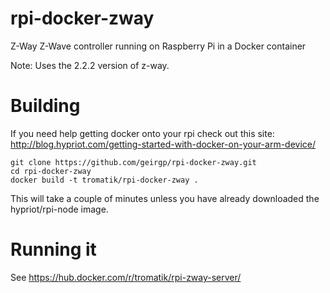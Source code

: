 # rpi-docker-zway
Z-Way Z-Wave controller running on Raspberry Pi in a Docker container

Note: Uses the 2.2.2 version of z-way.

# Building
If you need help getting docker onto your rpi check out this site:
http://blog.hypriot.com/getting-started-with-docker-on-your-arm-device/

```
git clone https://github.com/geirgp/rpi-docker-zway.git
cd rpi-docker-zway
docker build -t tromatik/rpi-docker-zway .
```

This will take a couple of minutes unless you have already downloaded the hypriot/rpi-node image.

# Running it
See https://hub.docker.com/r/tromatik/rpi-zway-server/
